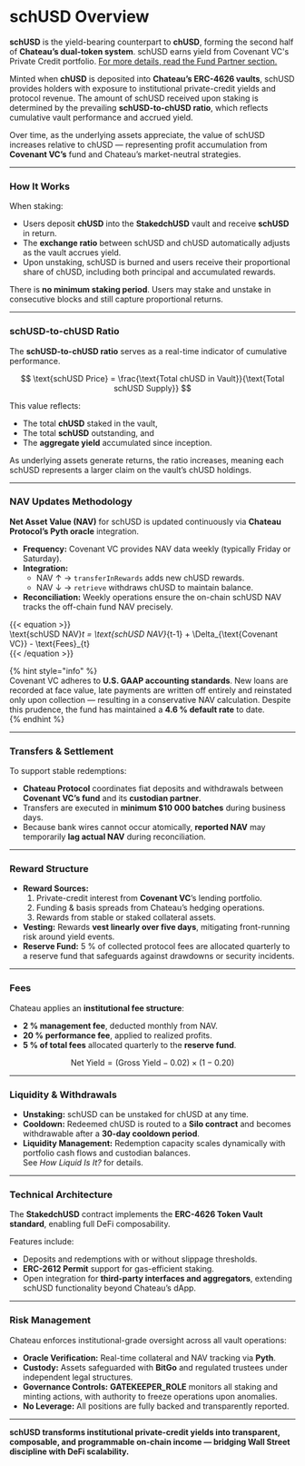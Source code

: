 # schUSD Overview

**schUSD** is the yield-bearing counterpart to **chUSD**, forming the second half of **Chateau’s dual-token system**. schUSD earns yield from Covenant VC's Private Credit portfolio. [For more details, read the Fund Partner section.](../fund-partner-covenant-vc/)

Minted when **chUSD** is deposited into **Chateau’s ERC-4626 vaults**, schUSD provides holders with exposure to institutional private-credit yields and protocol revenue. The amount of schUSD received upon staking is determined by the prevailing **schUSD-to-chUSD ratio**, which reflects cumulative vault performance and accrued yield.

Over time, as the underlying assets appreciate, the value of schUSD increases relative to chUSD — representing profit accumulation from **Covenant VC’s** fund and Chateau’s market-neutral strategies.

***

### How It Works

When staking:

* Users deposit **chUSD** into the **StakedchUSD** vault and receive **schUSD** in return.
* The **exchange ratio** between schUSD and chUSD automatically adjusts as the vault accrues yield.
* Upon unstaking, schUSD is burned and users receive their proportional share of chUSD, including both principal and accumulated rewards.

There is **no minimum staking period**. Users may stake and unstake in consecutive blocks and still capture proportional returns.



***

### schUSD-to-chUSD Ratio

The **schUSD-to-chUSD ratio** serves as a real-time indicator of cumulative performance.

$$
\text{schUSD Price} = \frac{\text{Total chUSD in Vault}}{\text{Total schUSD Supply}}
$$

This value reflects:

* The total **chUSD** staked in the vault,
* The total **schUSD** outstanding, and
* The **aggregate yield** accumulated since inception.

As underlying assets generate returns, the ratio increases, meaning each schUSD represents a larger claim on the vault’s chUSD holdings.

***

### NAV Updates Methodology

**Net Asset Value (NAV)** for schUSD is updated continuously via **Chateau Protocol’s Pyth oracle** integration.

* **Frequency:** Covenant VC provides NAV data weekly (typically Friday or Saturday).
* **Integration:**
  * NAV ↑ → `transferInRewards` adds new chUSD rewards.
  * NAV ↓ → `retrieve` withdraws chUSD to maintain balance.
* **Reconciliation:** Weekly operations ensure the on-chain schUSD NAV tracks the off-chain fund NAV precisely.

\{{< equation >\}}\
\text{schUSD NAV}_t = \text{schUSD NAV}_{t-1} + \Delta\_{\text{Covenant VC\}} - \text{Fees}\_{t}\
\{{< /equation >\}}

\{% hint style="info" %\}\
Covenant VC adheres to **U.S. GAAP accounting standards**. New loans are recorded at face value, late payments are written off entirely and reinstated only upon collection — resulting in a conservative NAV calculation. Despite this prudence, the fund has maintained a **4.6 % default rate** to date.\
\{% endhint %\}

***

### Transfers & Settlement

To support stable redemptions:

* **Chateau Protocol** coordinates fiat deposits and withdrawals between **Covenant VC’s fund** and its **custodian partner**.
* Transfers are executed in **minimum $10 000 batches** during business days.
* Because bank wires cannot occur atomically, **reported NAV** may temporarily **lag actual NAV** during reconciliation.

***

### Reward Structure

* **Reward Sources:**
  1. Private-credit interest from **Covenant VC**’s lending portfolio.
  2. Funding & basis spreads from Chateau’s hedging operations.
  3. Rewards from stable or staked collateral assets.
* **Vesting:** Rewards **vest linearly over five days**, mitigating front-running risk around yield events.
* **Reserve Fund:** 5 % of collected protocol fees are allocated quarterly to a reserve fund that safeguards against drawdowns or security incidents.

***

### Fees

Chateau applies an **institutional fee structure**:

* **2 % management fee**, deducted monthly from NAV.
* **20 % performance fee**, applied to realized profits.
* **5 % of total fees** allocated quarterly to the **reserve fund**.

$$
\text{Net Yield} = (\text{Gross Yield} - 0.02) \times (1 - 0.20)
$$

***

### Liquidity & Withdrawals

* **Unstaking:** schUSD can be unstaked for chUSD at any time.
* **Cooldown:** Redeemed chUSD is routed to a **Silo contract** and becomes withdrawable after a **30-day cooldown period**.
* **Liquidity Management:** Redemption capacity scales dynamically with portfolio cash flows and custodian balances.\
  See _How Liquid Is It?_ for details.

***

### Technical Architecture

The **StakedchUSD** contract implements the **ERC-4626 Token Vault standard**, enabling full DeFi composability.

Features include:

* Deposits and redemptions with or without slippage thresholds.
* **ERC-2612 Permit** support for gas-efficient staking.
* Open integration for **third-party interfaces and aggregators**, extending schUSD functionality beyond Chateau’s dApp.

***

### Risk Management

Chateau enforces institutional-grade oversight across all vault operations:

* **Oracle Verification:** Real-time collateral and NAV tracking via **Pyth**.
* **Custody:** Assets safeguarded with **BitGo** and regulated trustees under independent legal structures.
* **Governance Controls:** **GATEKEEPER\_ROLE** monitors all staking and minting actions, with authority to freeze operations upon anomalies.
* **No Leverage:** All positions are fully backed and transparently reported.

***

**schUSD transforms institutional private-credit yields into transparent, composable, and programmable on-chain income — bridging Wall Street discipline with DeFi scalability.**
